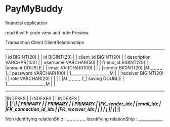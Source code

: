 # PayMyBuddy
financial application

read it with code view and note Preview


Transaction                                  Client                                             ClientRelationships   
___________________________                 _____________________________                       __________________________
| id BIGINT(20)            |                |     id BIGINT(20)         |                       |  client_id BIGINT(20)  |
| description VARCHAR(100) |                |    username VARCHAR(50)   |                       |  friend_id BIGINT(20)  |
|amount DOUBLE             |                |   email VARCHAR(100)      |                       |                        |
|sender BIGINT(20)         |_M_ _ _ _ _ _1__|  password VARCHAR(100)    | 1___________________M |                        |
|receiver BIGINT(20)       |                |  role VARCHAR(20)         |                       |                        |
|                          |_M_ _ _ _ _ _1__|  saving DOUBLE            | 1___________________M |                        |
____________________________                ____________________________                        __________________________
|INDEXES                   |                |  INDEXES                  |                       |    INDEXES             |    
|__________________________|                |___________________________|                       |________________________|
| PRIMARY                  |                | PRIMARY                   |                       | PRIMARY                |
|FK_sender_idx             |                |email_idx                  |                       |FK_connection_id_idx    |
|FK_receiver_idx           |                |                           |                       |                        |
|__________________________|                |___________________________|                       |________________________|



Non identifying relationShip :     _ _ _ _ _ _
Identifying relationShip :         ____________

